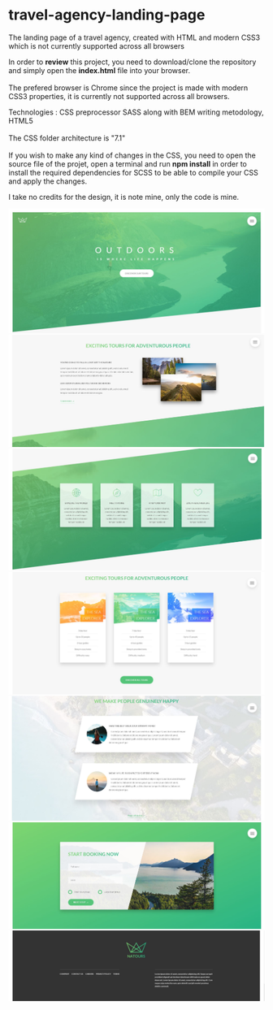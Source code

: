 # travel-agency-landing-page
The landing page of a travel agency, created with HTML and modern CSS3 which is not currently supported across all browsers

In order to **review** this project, you need to download/clone the repository and simply open the **index.html** file into your browser.
</br>
</br>
The prefered browser is Chrome since the project is made with modern CSS3 properties, it is currently not supported across all browsers.

Technologies : CSS preprocessor SASS along with BEM writing metodology, HTML5
</br>
</br>
The CSS folder architecture is "7.1"
</br>
</br>
If you wish to make any kind of changes in the CSS, you need to open the source file of the projet, open a terminal and run **npm install** in order to install the required dependencies for SCSS to be able to compile your CSS and apply the changes.

I take no credits for the design, it is note mine, only the code is mine.

![Preview1](https://github.com/Andrrew94/travel-agency-landing-page/blob/master/preview/preview1.jpg)
![Preview2](https://github.com/Andrrew94/travel-agency-landing-page/blob/master/preview/preview2.JPG)
![Preview3](https://github.com/Andrrew94/travel-agency-landing-page/blob/master/preview/preview3.JPG)
![Preview4](https://github.com/Andrrew94/travel-agency-landing-page/blob/master/preview/preview4.JPG)
![Preview5](https://github.com/Andrrew94/travel-agency-landing-page/blob/master/preview/preview5.JPG)
![Preview6](https://github.com/Andrrew94/travel-agency-landing-page/blob/master/preview/preview6.JPG)
![Preview7](https://github.com/Andrrew94/travel-agency-landing-page/blob/master/preview/preview7.JPG)
